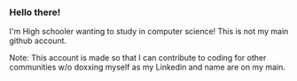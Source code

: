 ### Hello there!

I'm High schooler wanting to study in computer science! This is not my main github account.

Note: This account is made so that I can contribute to coding for other communities w/o doxxing myself as my Linkedin and name are on my main.
